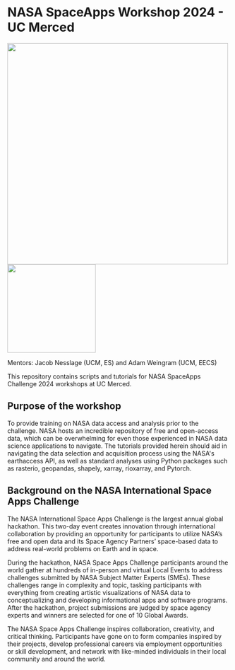 # NASA SpaceApps Workshop 2024 -  UC Merced
<img src="https://github.com/jollygoodjacob/NASA_SpaceApps_Workshop_2024/blob/main/imgs/Space_Apps_Default_Logo.png" width= "500" />        <img src = "https://github.com/jollygoodjacob/NASA_SpaceApps_Workshop_2024/blob/main/imgs/UCM.png" width= "200" />

Mentors: Jacob Nesslage (UCM, ES) and Adam Weingram (UCM, EECS)

This repository contains scripts and tutorials for NASA SpaceApps Challenge 2024 workshops at UC Merced.

## Purpose of the workshop
To provide training on NASA data access and analysis prior to the challenge. NASA hosts an incredible repository of free and open-access data, which can be overwhelming for even those experienced in NASA data science applications to navigate. The tutorials provided herein should aid in navigating the data selection and acquisition process using the NASA's earthaccess API, as well as standard analyses using Python packages such as rasterio, geopandas, shapely, xarray, rioxarray, and Pytorch.

## Background on the NASA International Space Apps Challenge
The NASA International Space Apps Challenge is the largest annual global hackathon. This two-day event creates innovation through international collaboration by providing an opportunity for participants to utilize NASA’s free and open data and its Space Agency Partners’ space-based data to address real-world problems on Earth and in space.

During the hackathon, NASA Space Apps Challenge participants around the world gather at hundreds of in-person and virtual Local Events to address challenges submitted by NASA Subject Matter Experts (SMEs). These challenges range in complexity and topic, tasking participants with everything from creating artistic visualizations of NASA data to conceptualizing and developing informational apps and software programs. After the hackathon, project submissions are judged by space agency experts and winners are selected for one of 10 Global Awards.

The NASA Space Apps Challenge inspires collaboration, creativity, and critical thinking. Participants have gone on to form companies inspired by their projects, develop professional careers via employment opportunities or skill development, and network with like-minded individuals in their local community and around the world.

